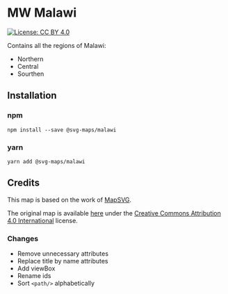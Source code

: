 # MW Malawi

[![License: CC BY 4.0](https://img.shields.io/badge/License-CC%20BY%204.0-blue.svg)](https://creativecommons.org/licenses/by/4.0/)

Contains all the regions of Malawi:
* Northern
* Central
* Sourthen

## Installation

### npm

`npm install --save @svg-maps/malawi`

### yarn

`yarn add @svg-maps/malawi`

## Credits

This map is based on the work of [MapSVG](https://mapsvg.com).

The original map is available [here](https://mapsvg.com/maps/new-zealand) under the [Creative Commons Attribution 4.0 International](https://creativecommons.org/licenses/by/4.0/) license.

### Changes

* Remove unnecessary attributes
* Replace title by name attributes
* Add viewBox
* Rename ids
* Sort `<path/>` alphabetically
